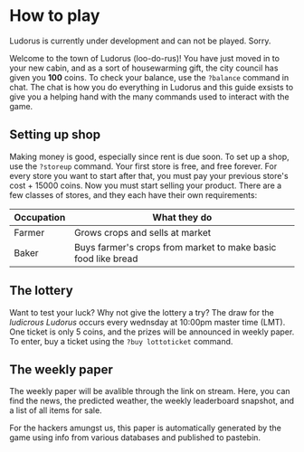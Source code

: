 # How to play
Ludorus is currently under development and can not be played. Sorry.

Welcome to the town of Ludorus (loo-do-rus)! You have just moved in to your new cabin, and as a sort of housewarming gift, the city council has given you **100** coins. To check your balance, use the `?balance` command in chat. The chat is how you do everything in Ludorus and this guide exsists to give you a helping hand with the many commands used to interact with the game.

## Setting up shop
Making money is good, especially since rent is due soon. To set up a shop, use the `?storeup` command. Your first store is free, and free forever. For every store you want to start after that, you must pay your previous store's cost + 15000 coins. Now you must start selling your product. There are a few classes of stores, and they each have their own requirements:

| Occupation | What they do |
| -- | -- |
| Farmer | Grows crops and sells at market |
| Baker | Buys farmer's crops from market to make basic food like bread |


## The lottery
Want to test your luck? Why not give the lottery a try? The draw for the *ludicrous Ludorus* occurs every wednsday at 10:00pm master time (LMT). One ticket is only 5 coins, and the prizes will be announced in weekly paper. To enter, buy a ticket using the `?buy lottoticket` command.

## The weekly paper
The weekly paper will be avalible through the link on stream. Here, you can find the news, the predicted weather, the weekly leaderboard snapshot, and a list of all items for sale.

For the hackers amungst us, this paper is automatically generated by the game using info from various databases and published to pastebin.
